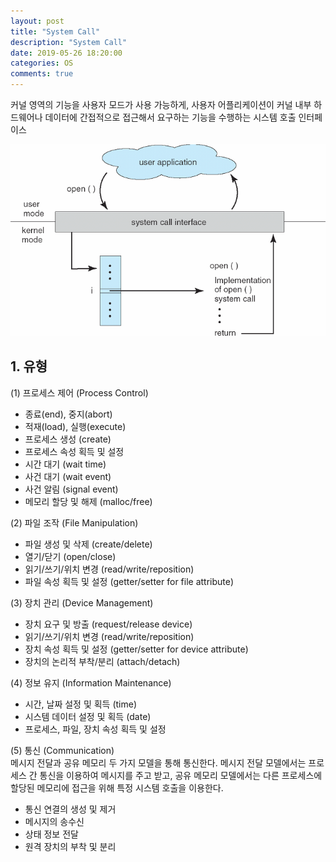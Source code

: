 ```yaml
---
layout: post
title: "System Call"
description: "System Call"
date: 2019-05-26 18:20:00
categories: OS
comments: true
---
```

커널 영역의 기능을 사용자 모드가 사용 가능하게, 사용자 어플리케이션이 커널 내부 하드웨어나 데이터에 간접적으로 접근해서 요구하는 기능을 수행하는 시스템 호출 인터페이스

![open System Call Process](../../assets/OS/17.PNG)

## 1. 유형
(1) 프로세스 제어 (Process Control)
- 종료(end), 중지(abort)
- 적재(load), 실행(execute)
- 프로세스 생성 (create)
- 프로세스 속성 획득 및 설정 
- 시간 대기 (wait time)
- 사건 대기 (wait event)
- 사건 알림 (signal event)
- 메모리 할당 및 해제 (malloc/free)

(2) 파일 조작 (File Manipulation)
- 파일 생성 및 삭제 (create/delete)
- 열기/닫기 (open/close)
- 읽기/쓰기/위치 변경 (read/write/reposition)
- 파일 속성 획득 및 설정 (getter/setter for file attribute)

(3) 장치 관리 (Device Management)
- 장치 요구 및 방출 (request/release device)
- 읽기/쓰기/위치 변경 (read/write/reposition)
- 장치 속성 획득 및 설정 (getter/setter for device attribute)
- 장치의 논리적 부착/분리 (attach/detach)

(4) 정보 유지 (Information Maintenance)
- 시간, 날짜 설정 및 획득 (time)
- 시스템 데이터 설정 및 획득 (date)
- 프로세스, 파일, 장치 속성 획득 및 설정

(5) 통신 (Communication)  
메시지 전달과 공유 메모리 두 가지 모델을 통해 통신한다.
메시지 전달 모델에서는 프로세스 간 통신을 이용하여 메시지를 주고 받고, 공유 메모리 모델에서는 다른 프로세스에 할당된 메모리에 접근을 위해 특정 시스템 호출을 이용한다.
- 통신 연결의 생성 및 제거
- 메시지의 송수신
- 상태 정보 전달
- 원격 장치의 부착 및 분리  
